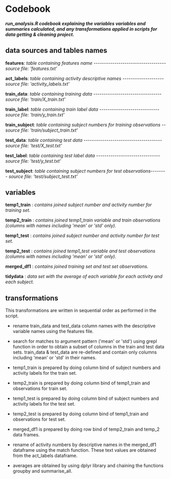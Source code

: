# Codebook
#### _run_analysis.R codebook explaining the variables variables and summaries calculated, and any transformations applied in scripts for data getting & cleaning project._



data sources and tables names 
-----------------------------

**features**: *table containing features name ----------------------------------- source file: 'features.txt'*

**act_labels**: *table containing activity descriptive names -------------------- source file: 'activity_labels.txt'* 


**train_data**: *table containing training data --------------------------------- source file: 'train/X_train.txt'*

**train_label**: *table containing train label data ----------------------------- source file: 'train/y_train.txt'*

**train_subject**: *table containing subject numbers for training observations -- source file: 'train/subject_train.txt'*


**test_data**: *table containing test data -------------------------------------- source file: 'test/X_test.txt'*

**test_label**: *table containing test label data ------------------------------- source file: 'test/y_test.txt'*

**test_subject**: *table containing subject numbers for test observations-------- source file: 'test/subject_test.txt'*



variables
---------

**temp1_train** : *contains joined subject number and activity number for training set.*

**temp2_train** : *contains joined temp1_train variable and train observations (columns with names including 'mean' or 'std' only).*


**temp1_test** : *contains joined subject number and activity number for test set.*

**temp2_test** : *contains joined temp1_test variable and test observations (columns with names including 'mean' or 'std' only).*


**merged_df1** : *contains joined training set and test set observations.*

**tidydata** : *data set with the average of each variable for each activity and each subject.*



transformations
---------------
This transformations are written in sequential order as performed in the script.

* rename train_data and test_data column names with the descriptive variable names using the features file.

* search for matches to argument pattern ('mean' or 'std') using grepl function in order to obtain a subset of columns in the train and test data sets. train_data & test_data are re-defined and contain only columns including 'mean' or 'std' in their names.

* temp1_train is prepared by doing column bind of subject numbers and activity labels for the train set.
* temp2_train is prepared by doing column bind of temp1_train and observations for train set.

* temp1_test is prepared by doing column bind of subject numbers and activity labels for the test set.
* temp2_test is prepared by doing column bind of temp1_train and observations for test set.

* merged_df1 is prepared by doing row bind of temp2_train and temp_2 data frames.

* rename of activity numbers by descriptive names in the merged_df1 dataframe using the match function. These text values are obtained from the act_labels dataframe.

* averages are obtained by using dplyr library and chaining the functions groupby and summarise_all. 
